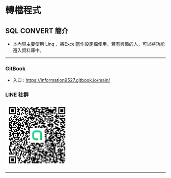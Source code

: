 # 轉檔程式

## SQL CONVERT 簡介

* 本內容主要使用 Linq ，將Excel當作設定檔使用，若有興趣的人，可以將功能遷入資料庫中。


---
### GitBook
* 入口 : https://information9527.gitbook.io/main/


### LINE 社群
<img src="QrCode.jpg" width=200 height=200 alt="LINE QR" />

---
